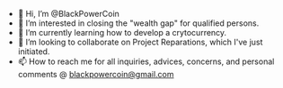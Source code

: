- 👋 Hi, I’m @BlackPowerCoin
- 👀 I’m interested in closing the "wealth gap" for qualified persons.
- 🌱 I’m currently learning how to develop a crytocurrency.
- 💞️ I’m looking to collaborate on Project Reparations, which I've just initiated.
- 📫 How to reach me for all inquiries, advices, concerns, and personal comments @ blackpowercoin@gmail.com

<!---
BlackPowerCoin/BlackPowerCoin is a ✨ special ✨ repository because its `README.md` (this file) appears on your GitHub profile.
You can click the Preview link to take a look at your changes.
--->
